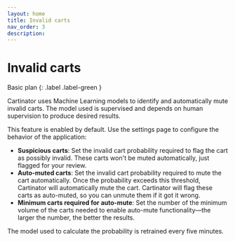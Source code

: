 ```yaml
---
layout: home
title: Invalid carts
nav_order: 3
description: 
---
```


# Invalid carts
Basic plan
{: .label .label-green }

Cartinator uses Machine Learning models to identify and automatically mute invalid carts. The model used is supervised and depends on human supervision to produce desired results.

This feature is enabled by default. Use the settings page to configure the behavior of the application:

* **Suspicious carts**: Set the invalid cart probability required to flag the cart as possibly invalid. These carts won't be muted automatically, just flagged for your review.
* **Auto-muted carts**: Set the invalid cart probability required to mute the cart automatically. Once the probability exceeds this threshold, Cartinator will automatically mute the cart. Cartinator will flag these carts as auto-muted, so you can unmute them if it got it wrong.
* **Minimum carts required for auto-mute**: Set the number of the minimum volume of the carts needed to enable auto-mute functionality—the larger the number, the better the results.

The model used to calculate the probability is retrained every five minutes.